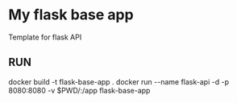 # My flask base app
Template for flask API

## RUN
docker build -t flask-base-app .
docker run --name flask-api -d -p 8080:8080 -v $PWD/:/app flask-base-app